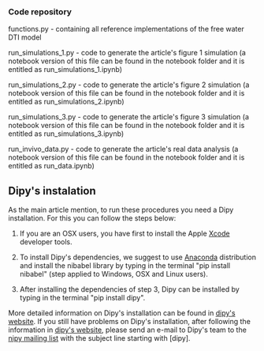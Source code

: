 ### Code repository

functions.py - containing all reference implementations of the free water DTI model

run_simulations_1.py - code to generate the article's figure 1 simulation
                    (a notebook version of this file can be found in the notebook folder 
                     and it is entitled as run_simulations_1.ipynb)

run_simulations_2.py - code to generate the article's figure 2 simulation
                    (a notebook version of this file can be found in the notebook folder 
                     and it is entitled as run_simulations_2.ipynb)

run_simulations_3.py - code to generate the article's figure 3 simulation
                    (a notebook version of this file can be found in the notebook folder 
                     and it is entitled as run_simulations_3.ipynb)

run_invivo_data.py - code to generate the article's real data analysis
                    (a notebook version of this file can be found in the notebook folder 
                     and it is entitled as run_data.ipynb)

## Dipy's instalation

As the main article mention, to run these procedures you need a Dipy installation.
For this you can follow the steps below:

1) If you are an OSX users, you have first to install the Apple [Xcode](https://developer.apple.com/xcode/)
developer tools. 

2) To install Dipy's dependencies, we suggest to use [Anaconda](https://www.continuum.io/downloads) distribution and install the
nibabel library by typing in the terminal "pip install nibabel" (step applied to
Windows, OSX and Linux users).

3) After installing the dependencies of step 3, Dipy can be
installed by typing in the terminal "pip install dipy".

More detailed information on Dipy's installation can be found in [dipy's website](http://nipy.org/dipy/installation.html).
If you still have problems on Dipy's installation, after following the information in
[dipy's website](http://nipy.org/dipy/installation.html), please send an e-mail to Dipy's team
to the [nipy mailing list](https://mail.python.org/mailman/listinfo/neuroimaging)
with the subject line starting with [dipy].